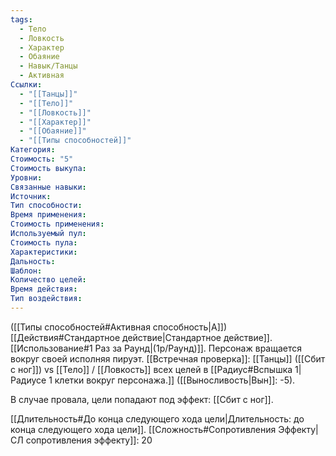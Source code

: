 ```yaml
---
tags:
  - Тело
  - Ловкость
  - Характер
  - Обаяние
  - Навык/Танцы
  - Активная
Ссылки:
  - "[[Танцы]]"
  - "[[Тело]]"
  - "[[Ловкость]]"
  - "[[Характер]]"
  - "[[Обаяние]]"
  - "[[Типы способностей]]"
Категория: 
Стоимость: "5"
Стоимость выкупа:
Уровни:
Связанные навыки:
Источник:
Тип способности:
Время применения:
Стоимость применения:
Используемый пул:
Стоимость пула:
Характеристики:
Дальность:
Шаблон:
Количество целей:
Время действия:
Тип воздействия:
---
```

([[Типы способностей#Активная способность|А]]) [[Действия#Стандартное действие|Стандартное действие]]. [[Использование#1 Раз за Раунд|(1р/Раунд)]]. Персонаж вращается вокруг своей исполняя пируэт. [[Встречная проверка]]: [[Танцы]] ([[Сбит с ног]]) vs [[Тело]] / [[Ловкость]] всех целей в [[Радиус#Вспышка 1|Радиусе 1 клетки вокруг персонажа.]] ([[Выносливость|Вын]]: -5).

В случае провала, цели попадают под эффект: [[Сбит с ног]]. 

[[Длительность#До конца следующего хода цели|Длительность: до конца следующего хода цели]].
[[Сложность#Cопротивления Эффекту|СЛ сопротивления эффекту]]: 20